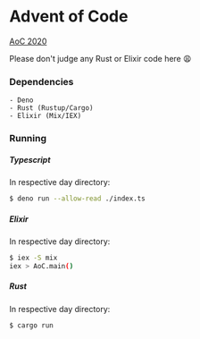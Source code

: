 # Advent of Code 

[AoC 2020](https://adventofcode.com/2020/about)

Please don't judge any Rust or Elixir code here :weary:

### Dependencies
    - Deno
    - Rust (Rustup/Cargo)
    - Elixir (Mix/IEX)
    
### Running

##### Typescript
In respective day directory:
```bash
$ deno run --allow-read ./index.ts
```

##### Elixir
In respective day directory:
```bash
$ iex -S mix 
iex > AoC.main()
```

##### Rust
In respective day directory:
```bash
$ cargo run
```
